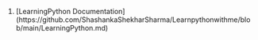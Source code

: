 <ol>
  <li>[LearningPython Documentation](https://github.com/ShashankaShekharSharma/Learnpythonwithme/blob/main/LearningPython.md)</li>
